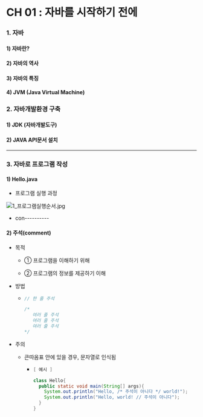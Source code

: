 # CH 01 : 자바를 시작하기 전에

### 1. 자바

#### 1) 자바란?

#### 2) 자바의 역사

#### 3) 자바의 특징

#### 4) JVM (Java Virtual Machine)

### 2. 자바개발환경 구축

#### 1) JDK (자바개발도구)

#### 2) JAVA API문서 설치

---

### 3. 자바로 프로그램 작성

#### 1) Hello.java

- 프로그램 실행 과정

![1_프로그램실행순서.jpg](C:\Users\jeje1\OneDrive\바탕%20화면\1_프로그램실행순서.jpg)

- con----------

#### 2) 주석(comment)

- 목적
  
  - ① 프로그램을 이해하기 위해
  
  - ② 프로그램의 정보를 제공하기 이해

- 방법
  
  - ```java
    // 한 줄 주석
    
    /*
       여러 줄 주석
       여러 줄 주석
       여러 줄 주석
    */
    ```

- 주의
  
  - 큰따옴표 안에 있을 경우, 문자열로 인식됨
    
    - ```java
      [ 예시 ]
      
      class Hello{
        public static void main(String[] args){
          System.out.println("Hello, /* 주석이 아니다 */ world!");
          System.out.println("Hello, world! // 주석이 아니다");
        }
      }
      ```
